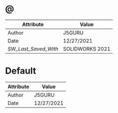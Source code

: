 # @
| Attribute | Value |
| ---  | ---     |
| Author | J5GURU |
| Date | 12/27/2021 |
| _SW_Last_Saved_With_ | SOLIDWORKS 2021 |
# Default
| Attribute | Value |
| ---  | ---     |
| Author | J5GURU |
| Date | 12/27/2021 |
